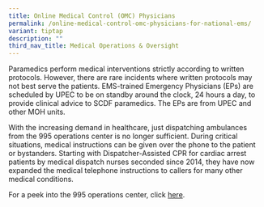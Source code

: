 ```yaml
---
title: Online Medical Control (OMC) Physicians
permalink: /online-medical-control-omc-physicians-for-national-ems/
variant: tiptap
description: ""
third_nav_title: Medical Operations & Oversight
---
```

<p>Paramedics perform medical interventions strictly according to written
protocols. However, there are rare incidents where written protocols may
not best serve the patients. EMS-trained Emergency Physicians (EPs) are
scheduled by UPEC to be on standby around the clock, 24 hours a day, to
provide clinical advice to SCDF paramedics. The EPs are from UPEC and other
MOH units.</p>
<p>With the increasing demand in healthcare, just dispatching ambulances
from the 995 operations center is no longer sufficient. During critical
situations, medical instructions can be given over the phone to the patient
or bystanders. Starting with Dispatcher-Assisted CPR for cardiac arrest
patients by medical dispatch nurses seconded since 2014, they have now
expanded the medical telephone instructions to callers for many other medical
conditions.</p>
<p></p>
<p>For a peek into the 995 operations center, click <a href="http://www.straitstimes.com/singapore/a-rare-peek-behind-the-scenes-at-the-nerve-centre-of-scdf-operations" rel="noopener" target="_blank">here</a>.</p>